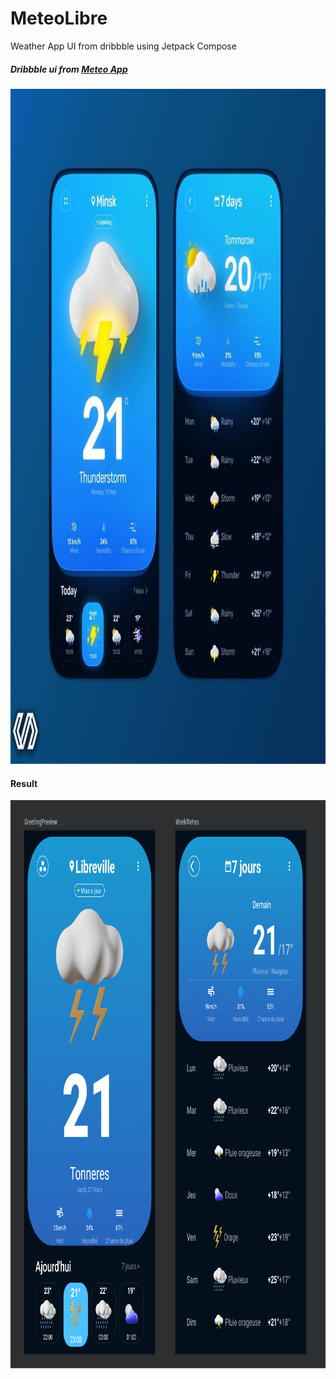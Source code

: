 # MeteoLibre
Weather App UI from dribbble using Jetpack Compose

##### Dribbble ui from [Meteo App](https://dribbble.com/shots/15661680-Weather-App)
<p align="center">
  <img src="screenshots/dribbble.jpg" width="1080" height="1080" />
</p>

#### Result
<p align="center">
  <img src="screenshots/result.png" width="933" height="909" />
</p>
